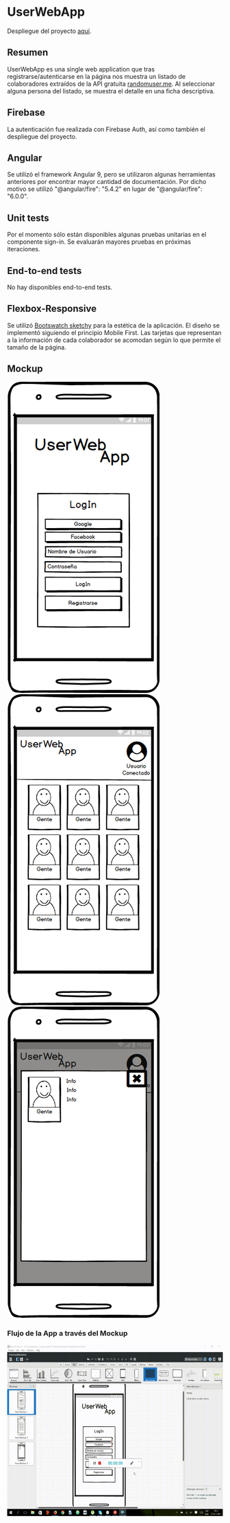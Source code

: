 # UserWebApp

Despliegue del proyecto [aquí](https://userwebapp-2577a.web.app/).

## Resumen

UserWebApp es una single web application que tras registrarse/autenticarse en la página nos muestra un listado de colaboradores extraídos de la API gratuita [randomuser.me](​https://randomuser.me/documentation#howto). Al seleccionar alguna persona del listado, se muestra el detalle en una ficha descriptiva.

## Firebase

La autenticación fue realizada con Firebase Auth, así como también el despliegue del proyecto.

## Angular

Se utilizó el framework Angular 9, pero se utilizaron algunas herramientas anteriores por encontrar mayor cantidad de documentación. Por dicho motivo se utilizó "@angular/fire": "5.4.2" en lugar de "@angular/fire": "6.0.0".

## Unit tests

Por el momento sólo están disponibles algunas pruebas unitarias en el componente sign-in. Se evaluarán mayores pruebas en próximas iteraciones.

## End-to-end tests

No hay disponibles end-to-end tests.

## Flexbox-Responsive

Se utilizó [Bootswatch sketchy](https://bootswatch.com/sketchy/) para la estética de la aplicación. El diseño se implementó siguiendo el principio Mobile First. Las tarjetas que representan a la información de cada colaborador se acomodan según lo que permite el tamaño de la página. 

## Mockup

![Diseño de la vista para registrarse o autenticarse](https://raw.githubusercontent.com/ClaudiaQuezadaRiquelme/userWebApp/master/src/assets/UserWebAppMockup1.png "Diseño de la vista para registrarse o autenticarse") ![Diseño de la vista donde se encuentran las tarjetas de los usuarios](https://raw.githubusercontent.com/ClaudiaQuezadaRiquelme/userWebApp/master/src/assets/UserWebAppMockup2.png "Diseño de la vista donde se encuentran las tarjetas de los usuarios") ![Diseño de la vista donde se encuentra el detalle del usuario seleccionado](https://raw.githubusercontent.com/ClaudiaQuezadaRiquelme/userWebApp/master/src/assets/UserWebAppMockup3.png "Diseño de la vista donde se encuentra el detalle del usuario seleccionado")

### Flujo de la App a través del Mockup

<img src="https://raw.githubusercontent.com/ClaudiaQuezadaRiquelme/userWebApp/master/src/assets/UserWebAppMockup-video.gif" width="600" height="400" />